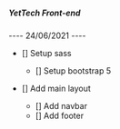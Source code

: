 ##### YetTech Front-end ####

---- 24/06/2021 ----
- []  Setup sass 
    - []  Setup bootstrap 5 

- []  Add main layout
    - []  Add navbar
    - []  Add footer